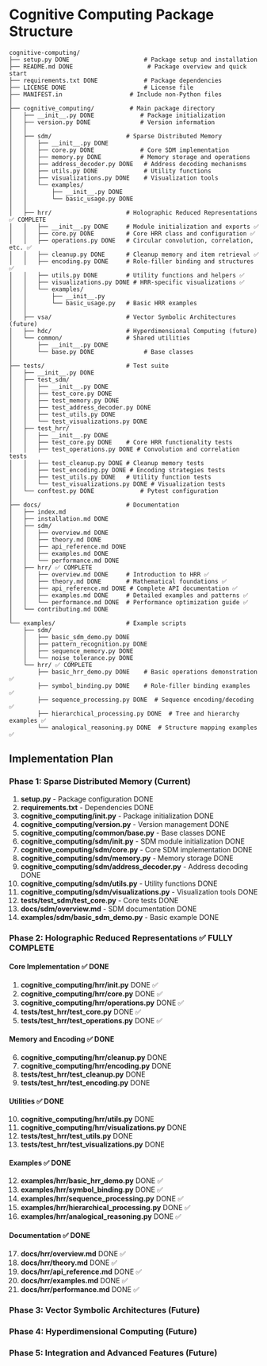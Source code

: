 # Cognitive Computing Package Structure

```
cognitive-computing/
├── setup.py DONE                     # Package setup and installation
├── README.md DONE                     # Package overview and quick start
├── requirements.txt DONE             # Package dependencies
├── LICENSE DONE                      # License file
├── MANIFEST.in                   # Include non-Python files
│
├── cognitive_computing/          # Main package directory
│   ├── __init__.py DONE             # Package initialization
│   ├── version.py DONE              # Version information
│   │
│   ├── sdm/                     # Sparse Distributed Memory
│   │   ├── __init__.py DONE
│   │   ├── core.py DONE             # Core SDM implementation
│   │   ├── memory.py DONE           # Memory storage and operations
│   │   ├── address_decoder.py DONE   # Address decoding mechanisms
│   │   ├── utils.py DONE             # Utility functions
│   │   ├── visualizations.py DONE    # Visualization tools
│   │   └── examples/
│   │       ├── __init__.py DONE
│   │       └── basic_usage.py DONE
│   │
│   ├── hrr/                     # Holographic Reduced Representations ✅ COMPLETE
│   │   ├── __init__.py DONE     # Module initialization and exports ✅
│   │   ├── core.py DONE         # Core HRR class and configuration ✅
│   │   ├── operations.py DONE   # Circular convolution, correlation, etc. ✅
│   │   ├── cleanup.py DONE      # Cleanup memory and item retrieval ✅
│   │   ├── encoding.py DONE     # Role-filler binding and structures ✅
│   │   ├── utils.py DONE        # Utility functions and helpers ✅
│   │   ├── visualizations.py DONE # HRR-specific visualizations ✅
│   │   └── examples/
│   │       ├── __init__.py
│   │       └── basic_usage.py   # Basic HRR examples
│   │
│   ├── vsa/                     # Vector Symbolic Architectures (future)
│   ├── hdc/                     # Hyperdimensional Computing (future)
│   └── common/                  # Shared utilities
│       ├── __init__.py DONE
│       └── base.py DONE              # Base classes
│
├── tests/                       # Test suite
│   ├── __init__.py DONE
│   ├── test_sdm/
│   │   ├── __init__.py DONE
│   │   ├── test_core.py DONE
│   │   ├── test_memory.py DONE
│   │   ├── test_address_decoder.py DONE
│   │   ├── test_utils.py DONE
│   │   └── test_visualizations.py DONE
│   ├── test_hrr/
│   │   ├── __init__.py DONE
│   │   ├── test_core.py DONE    # Core HRR functionality tests
│   │   ├── test_operations.py DONE # Convolution and correlation tests
│   │   ├── test_cleanup.py DONE # Cleanup memory tests
│   │   ├── test_encoding.py DONE # Encoding strategies tests
│   │   ├── test_utils.py DONE   # Utility function tests
│   │   └── test_visualizations.py DONE # Visualization tests
│   └── conftest.py DONE             # Pytest configuration
│
├── docs/                        # Documentation
│   ├── index.md
│   ├── installation.md DONE
│   ├── sdm/
│   │   ├── overview.md DONE
│   │   ├── theory.md DONE
│   │   ├── api_reference.md DONE
│   │   ├── examples.md DONE
│   │   └── performance.md DONE
│   ├── hrr/ ✅ COMPLETE
│   │   ├── overview.md DONE     # Introduction to HRR ✅
│   │   ├── theory.md DONE       # Mathematical foundations ✅
│   │   ├── api_reference.md DONE # Complete API documentation ✅
│   │   ├── examples.md DONE     # Detailed examples and patterns ✅
│   │   └── performance.md DONE  # Performance optimization guide ✅
│   └── contributing.md DONE
│
└── examples/                    # Example scripts
    ├── sdm/
    │   ├── basic_sdm_demo.py DONE
    │   ├── pattern_recognition.py DONE
    │   ├── sequence_memory.py DONE
    │   └── noise_tolerance.py DONE
    └── hrr/ ✅ COMPLETE
        ├── basic_hrr_demo.py DONE    # Basic operations demonstration ✅
        ├── symbol_binding.py DONE    # Role-filler binding examples ✅
        ├── sequence_processing.py DONE  # Sequence encoding/decoding ✅
        ├── hierarchical_processing.py DONE  # Tree and hierarchy examples ✅
        └── analogical_reasoning.py DONE  # Structure mapping examples ✅
```

## Implementation Plan

### Phase 1: Sparse Distributed Memory (Current)
1. **setup.py** - Package configuration DONE
2. **requirements.txt** - Dependencies DONE
3. **cognitive_computing/__init__.py** - Package initialization DONE
4. **cognitive_computing/version.py** - Version management DONE
5. **cognitive_computing/common/base.py** - Base classes DONE
6. **cognitive_computing/sdm/__init__.py** - SDM module initialization DONE
7. **cognitive_computing/sdm/core.py** - Core SDM implementation DONE
8. **cognitive_computing/sdm/memory.py** - Memory storage DONE
9. **cognitive_computing/sdm/address_decoder.py** - Address decoding DONE
10. **cognitive_computing/sdm/utils.py** - Utility functions DONE
11. **cognitive_computing/sdm/visualizations.py** - Visualization tools DONE
12. **tests/test_sdm/test_core.py** - Core tests DONE
13. **docs/sdm/overview.md** - SDM documentation DONE
14. **examples/sdm/basic_sdm_demo.py** - Basic example DONE

### Phase 2: Holographic Reduced Representations ✅ FULLY COMPLETE
#### Core Implementation ✅ DONE
1. **cognitive_computing/hrr/__init__.py** DONE ✅
2. **cognitive_computing/hrr/core.py** DONE ✅
3. **cognitive_computing/hrr/operations.py** DONE ✅
4. **tests/test_hrr/test_core.py** DONE ✅
5. **tests/test_hrr/test_operations.py** DONE ✅

#### Memory and Encoding ✅ DONE
6. **cognitive_computing/hrr/cleanup.py** DONE
7. **cognitive_computing/hrr/encoding.py** DONE
8. **tests/test_hrr/test_cleanup.py** DONE
9. **tests/test_hrr/test_encoding.py** DONE

#### Utilities ✅ DONE
10. **cognitive_computing/hrr/utils.py** DONE
11. **cognitive_computing/hrr/visualizations.py** DONE
14. **tests/test_hrr/test_utils.py** DONE
15. **tests/test_hrr/test_visualizations.py** DONE

#### Examples ✅ DONE
12. **examples/hrr/basic_hrr_demo.py** DONE ✅
13. **examples/hrr/symbol_binding.py** DONE ✅
14. **examples/hrr/sequence_processing.py** DONE ✅
15. **examples/hrr/hierarchical_processing.py** DONE ✅
16. **examples/hrr/analogical_reasoning.py** DONE ✅

#### Documentation ✅ DONE
17. **docs/hrr/overview.md** DONE ✅
18. **docs/hrr/theory.md** DONE ✅
19. **docs/hrr/api_reference.md** DONE ✅
20. **docs/hrr/examples.md** DONE ✅
21. **docs/hrr/performance.md** DONE ✅

### Phase 3: Vector Symbolic Architectures (Future)
### Phase 4: Hyperdimensional Computing (Future)
### Phase 5: Integration and Advanced Features (Future)